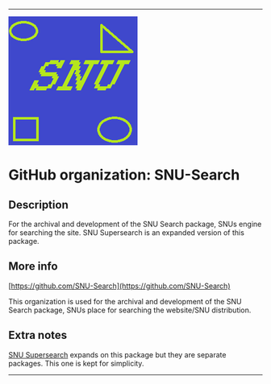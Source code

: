 
***

![SNU_blue_and_gold_legacy_icon.png failed to load. The file may be missing or corrupt. Check the file path for errors first.](/AdditionalInfo/2/SNU-Search/SNU_blue_and_gold_legacy_icon.png)

# GitHub organization: SNU-Search

## Description

For the archival and development of the SNU Search package, SNUs engine for searching the site. SNU Supersearch is an expanded version of this package.

## More info

[https://github.com/SNU-Search](https://github.com/SNU-Search)

This organization is used for the archival and development of the SNU Search package, SNUs place for searching the website/SNU distribution.

## Extra notes

[SNU Supersearch](/AdditionalInfo/2/SNU-SuperSearch/) expands on this package but they are separate packages. This one is kept for simplicity.

***
